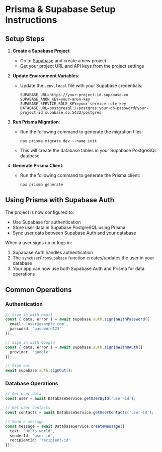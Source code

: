 # Prisma & Supabase Setup Instructions

## Setup Steps

1. **Create a Supabase Project**:
   - Go to [Supabase](https://supabase.com/) and create a new project
   - Get your project URL and API keys from the project settings

2. **Update Environment Variables**:
   - Update the `.env.local` file with your Supabase credentials:
     ```
     SUPABASE_URL=https://your-project-id.supabase.co
     SUPABASE_ANON_KEY=your-anon-key
     SUPABASE_SERVICE_ROLE_KEY=your-service-role-key
     DATABASE_URL=postgresql://postgres:your-db-password@your-project-id.supabase.co:5432/postgres
     ```

3. **Run Prisma Migration**:
   - Run the following command to generate the migration files:
     ```
     npx prisma migrate dev --name init
     ```
   - This will create the database tables in your Supabase PostgreSQL database

4. **Generate Prisma Client**:
   - Run the following command to generate the Prisma client:
     ```
     npx prisma generate
     ```

## Using Prisma with Supabase Auth

The project is now configured to:
- Use Supabase for authentication
- Store user data in Supabase PostgreSQL using Prisma
- Sync user data between Supabase Auth and your database

When a user signs up or logs in:
1. Supabase Auth handles authentication
2. The `syncUserFromSupabase` function creates/updates the user in your database
3. Your app can now use both Supabase Auth and Prisma for data operations

## Common Operations

### Authentication
```typescript
// Sign in with email
const { data, error } = await supabase.auth.signInWithPassword({
  email: 'user@example.com',
  password: 'password123'
});

// Sign in with Google
const { data, error } = await supabase.auth.signInWithOAuth({
  provider: 'google'
});

// Sign out
await supabase.auth.signOut();
```

### Database Operations
```typescript
// Get user data
const user = await DatabaseService.getUserById('user-id');

// Get user contacts
const contacts = await DatabaseService.getUserContacts('user-id');

// Send a message
const message = await DatabaseService.createMessage({
  text: 'Hello world',
  senderId: 'user-id',
  recipientId: 'recipient-id'
});
```
